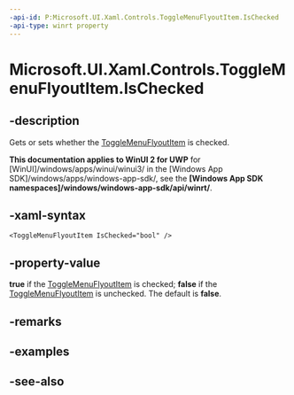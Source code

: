 ```yaml
---
-api-id: P:Microsoft.UI.Xaml.Controls.ToggleMenuFlyoutItem.IsChecked
-api-type: winrt property
---
```


<!-- Property syntax
public bool IsChecked { get;  set; }
-->

# Microsoft.UI.Xaml.Controls.ToggleMenuFlyoutItem.IsChecked

## -description
Gets or sets whether the [ToggleMenuFlyoutItem](togglemenuflyoutitem.md) is checked.

**This documentation applies to WinUI 2 for UWP** for [WinUI]/windows/apps/winui/winui3/ in the [Windows App SDK]/windows/apps/windows-app-sdk/, see the **[Windows App SDK namespaces]/windows/windows-app-sdk/api/winrt/**.

## -xaml-syntax
```xaml
<ToggleMenuFlyoutItem IsChecked="bool" />
```


## -property-value
**true** if the [ToggleMenuFlyoutItem](togglemenuflyoutitem.md) is checked; **false** if the [ToggleMenuFlyoutItem](togglemenuflyoutitem.md) is unchecked. The default is **false**.

## -remarks

## -examples

## -see-also
